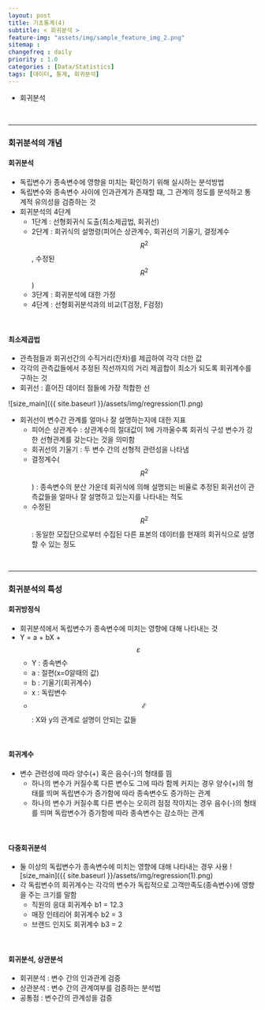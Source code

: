 ```yaml
---
layout: post
title: 기초통계(4)
subtitle: < 회귀분석 >
feature-img: "assets/img/sample_feature_img_2.png"
sitemap :
changefreq : daily
priority : 1.0
categories : [Data/Statistics]
tags: [데이터, 통계, 회귀분석]
---
```


- 회귀분석


<br>

--------------------------------
### 회귀분석의 개념
#### 회귀분석
- 독립변수가 종속변수에 영향을 미치는 확인하기 위해 실시하는 분석방법
- 독립변수와 종속변수 사이에 인과관계가 존재할 떄, 그 관계의 정도를 분석하고 통계적 유의성을 검증하는 것
- 회귀분석의 4단계
	- 1단계 : 선형회귀식 도출(최소제곱법, 회귀선)
	- 2단계 : 회귀식의 설명령(피어슨 상관계수, 회귀선의 기울기, 결정계수 $$R^2$$, 수정된 $$R^2$$)
	- 3단계 : 회귀분석에 대한 가정
	- 4단계 : 선형회귀분석과의 비교(T검정, F검정)

<br>

#### 최소제곱법
- 관측점들과 회귀선간의 수직거리(잔차)를 제곱하여 각각 더한 값
- 각각의 관측값들에서 추정된 직선까지의 거리 제곱합이 최소가 되도록 회귀계수를 구하는 것
- 회귀선 : 흩어진 데이터 점들에 가장 적합한 선

![size_main]({{ site.baseurl }}/assets/img/regression(1).png)



- 회귀선이 변수간 관계를 얼마나 잘 설명하는지에 대한 지표
	- 피어슨 상관계수 : 상관계수의 절대값이 1에 가까울수록 회귀식 구성 변수가 강한 선형관계를 갖는다는 것을 의미함 
	- 회귀선의 기울기 : 두 변수 간의 선형적 관련성을 나타냄
	- 결정계수($$R^2$$) : 종속변수의 분산 가운데 회귀식에 의해 설명되는 비율로 추정된 회귀선이 관측값들을 얼마나 잘 설명하고 있는지를 나타내는 척도
	- 수정된 $$R^2$$ : 동일한 모집단으로부터 수집된 다른 표본의 데이터를 현재의 회귀식으로 설명할 수 있는 정도

<br>

----------------------------------
### 회귀분석의 특성
#### 회귀방정식
- 회귀분석에서 독립변수가 종속변수에 미치는 영향에 대해 나타내는 것
- Y = a + bX + $$\varepsilon$$
	- Y : 종속변수
	- a : 절편(x=0알때의 값)
	- b : 기울기(회귀계수)
	- x : 독립변수
	- $$\mathcal{E}$$ : X와 y의 관계로 설명이 안되는 값들

<br>

#### 회귀계수
- 변수 관련성에 따라 양수(+) 혹은 음수(-)의 형태를 띔
	- 하나의 변수가 커질수록 다른 변수도 그에 따라 함께 커지는 경우 양수(+)의 형태를 띄며 독립변수가 증가함에 따라 종속변수도 증가하는 관계
	- 하나의 변수가 커질수록 다른 변수는 오히려 점점 작아지는 경우 음수(-)의 형태를 띄며 독랍변수가 증가함에 따라 종속변수는 감소하는 관계


<br>

#### 다중회귀분석
- 둘 이상의 독립변수가 종속변수에 미치는 영향에 대해 나타내는 경우 사용
![size_main]({{ site.baseurl }}/assets/img/regression(1).png)
- 각 독립변수의 회귀계수는 각각의 변수가 독립적으로 고객만족도(종속변수)에 영향을 주는 크기를 말함
	- 직원의 응대 회귀계수 b1 = 12.3
	- 매장 인테리어 회귀계수 b2 = 3
	- 브랜드 인지도 회귀계수 b3 = 2

<br>

#### 회귀분석, 상관분석
- 회귀분석 : 변수 간의 인과관계 검증
- 상관분석 : 변수 간의 관계여부를 검증하는 분석법
- 공통점 : 변수간의 관계성을 검증














